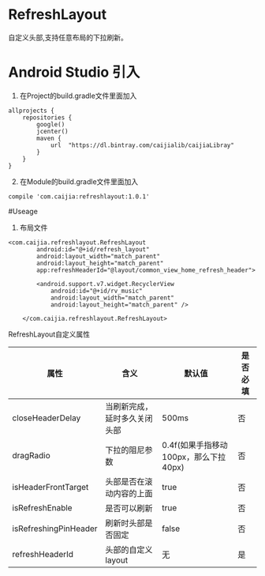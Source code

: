 # RefreshLayout
自定义头部,支持任意布局的下拉刷新。

# Android Studio 引入
1. 在Project的build.gradle文件里面加入
```
allprojects {
    repositories {
        google()
        jcenter()
        maven {
            url  "https://dl.bintray.com/caijialib/caijiaLibray"
        }
    }
}
```

2. 在Module的build.gradle文件里面加入
```
compile 'com.caijia:refreshlayout:1.0.1'
```
#Useage
1. 布局文件
```
<com.caijia.refreshlayout.RefreshLayout
        android:id="@+id/refresh_layout"
        android:layout_width="match_parent"
        android:layout_height="match_parent"
        app:refreshHeaderId="@layout/common_view_home_refresh_header">

        <android.support.v7.widget.RecyclerView
            android:id="@+id/rv_music"
            android:layout_width="match_parent"
            android:layout_height="match_parent" />

    </com.caijia.refreshlayout.RefreshLayout>
```

RefreshLayout自定义属性


属性 | 含义 | 默认值 | 是否必填
--- | --- | --- | --- 
closeHeaderDelay | 当刷新完成，延时多久关闭头部 | 500ms | 否
dragRadio | 下拉的阻尼参数 | 0.4f(如果手指移动100px，那么下拉40px) | 否
isHeaderFrontTarget | 头部是否在滚动内容的上面 | true | 否
isRefreshEnable | 是否可以刷新 | true | 否
isRefreshingPinHeader | 刷新时头部是否固定 | false | 否
refreshHeaderId | 头部的自定义layout | 无 | 是
